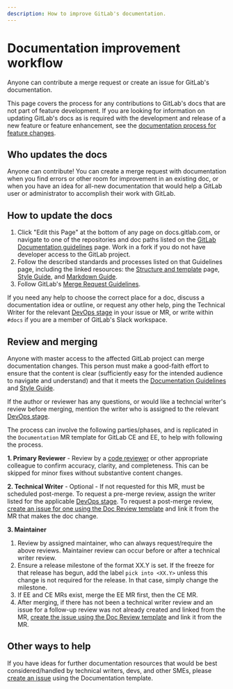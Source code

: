 ```yaml
---
description: How to improve GitLab's documentation.
---
```


# Documentation improvement workflow

Anyone can contribute a merge request or create an issue for GitLab's documentation.

This page covers the process for any contributions to GitLab's docs that are
not part of feature development. If you are looking for information on updating
GitLab's docs as is required with the development and release of a new feature
or feature enhancement, see the [documentation process for feature changes](feature-change-workflow.md).

## Who updates the docs

Anyone can contribute! You can create a merge request with documentation
when you find errors or other room for improvement in an existing doc, or when you
have an idea for all-new documentation that would help a GitLab user or administrator
to accomplish their work with GitLab.

## How to update the docs

1. Click "Edit this Page" at the bottom of any page on docs.gitlab.com, or navigate to
   one of the repositories and doc paths listed on the [GitLab Documentation guidelines](index.md) page.
   Work in a fork if you do not have developer access to the GitLab project.
1. Follow the described standards and processes listed on that Guidelines page,
   including the linked resources: the [Structure and template](structure.md) page, [Style Guide](styleguide.md), and [Markdown Guide](https://about.gitlab.com/handbook/product/technical-writing/markdown-guide/).
1. Follow GitLab's [Merge Request Guidelines](../contributing/merge_request_workflow.md#merge-request-guidelines).

If you need any help to choose the correct place for a doc, discuss a documentation
idea or outline, or request any other help, ping the Technical Writer for the relevant
[DevOps stage](https://about.gitlab.com/handbook/product/categories/#devops-stages)
in your issue or MR, or write within `#docs` if you are a member of GitLab's Slack workspace.

## Review and merging

Anyone with master access to the affected GitLab project can merge documentation changes.
This person must make a good-faith effort to ensure that the content is clear
(sufficiently easy for the intended audience to navigate and understand) and
that it meets the [Documentation Guidelines](index.md) and [Style Guide](styleguide.md).

If the author or reviewer has any questions, or would like a techncial writer's review
before merging, mention the writer who is assigned to the relevant [DevOps stage](https://about.gitlab.com/handbook/product/categories/#devops-stages).

The process can involve the following parties/phases, and is replicated in the `Documentation` MR template for GitLab CE and EE, to help with following the process.

**1. Primary Reviewer** - Review by a [code reviewer](https://about.gitlab.com/handbook/engineering/projects/) or other appropriate colleague to confirm accuracy, clarity, and completeness. This can be skipped for minor fixes without substantive content changes.

**2. Technical Writer** - Optional - If not requested for this MR, must be scheduled post-merge. To request a pre-merge review, assign the writer listed for the applicable [DevOps stage](https://about.gitlab.com/handbook/product/categories/#devops-stages).
To request a post-merge review, [create an issue for one using the Doc Review template](https://gitlab.com/gitlab-org/gitlab-ce/issues/new?issuable_template=Doc%20Review) and link it from the MR that makes the doc change.

**3. Maintainer**

1. Review by assigned maintainer, who can always request/require the above reviews. Maintainer review can occur before or after a technical writer review.
2. Ensure a release milestone of the format XX.Y is set. If the freeze for that release has begun, add the label `pick into <XX.Y>` unless this change is not required for the release. In that case, simply change the milestone.
3. If EE and CE MRs exist, merge the EE MR first, then the CE MR.
4. After merging, if there has not been a technical writer review and an issue for a follow-up review was not already created and linked from the MR, [create the issue using the Doc Review template](https://gitlab.com/gitlab-org/gitlab-ce/issues/new?issuable_template=Doc%20Review) and link it from the MR.

## Other ways to help

If you have ideas for further documentation resources that would be best
considered/handled by technical writers, devs, and other SMEs, please [create an issue](https://gitlab.com/gitlab-org/gitlab-ce/issues/new?issuable_template=Documentation)
using the Documentation template.
